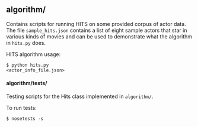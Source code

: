 ## algorithm/

Contains scripts for running HITS on some provided corpus of actor data. The file <code>sample_hits.json</code> contains a list of eight sample actors that star in various kinds of movies and can be used to demonstrate what the algorithm in <code>hits.py</code> does.

HITS algorithm usage:
    <pre><code>$ python hits.py &lt;actor_info_file.json&gt;</code></pre>

#### algorithm/tests/
Testing scripts for the Hits class implemented in <code>algorithm/</code>.

To run tests:
    <pre><code>$ nosetests -s</code></pre>
